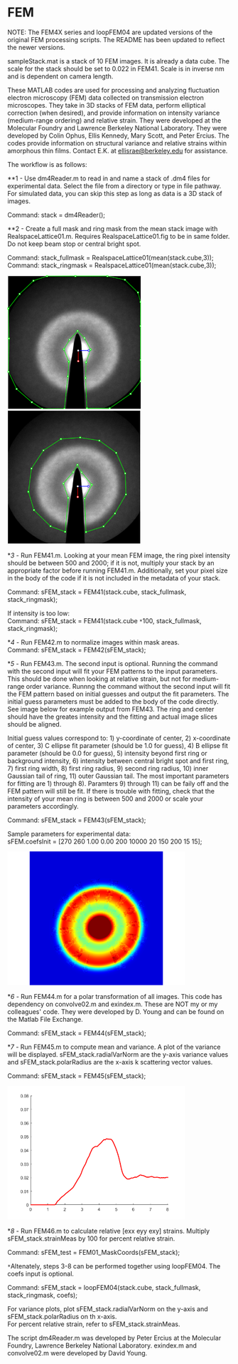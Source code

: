 # FEM

NOTE: The FEM4X series and loopFEM04 are updated versions of the original FEM processing scripts. The README has been updated to reflect the newer versions.

sampleStack.mat is a stack of 10 FEM images. It is already a data cube. The scale for the stack should be set to 0.022 in FEM41. Scale is in inverse nm and is dependent on camera length.

These MATLAB codes are used for processing and analyzing fluctuation electron microscopy (FEM) data collected on transmission electron microscopes. They take in 3D stacks of FEM data, perform elliptical correction (when desired), and provide information on intensity variance (medium-range ordering) and relative strain. They were developed at the Molecular Foundry and Lawrence Berkeley National Laboratory. They were developed by Colin Ophus, Ellis Kennedy, Mary Scott, and Peter Ercius. The codes provide information on structural variance and relative strains within amorphous thin films. Contact E.K. at ellisrae@berkeley.edu for assistance.

The workflow is as follows: <br/>

**1 - Use dm4Reader.m to read in and name a stack of .dm4 files for experimental data. Select the file from a directory or type in file pathway. For simulated data, you can skip this step as long as data is a 3D stack of images. <br/>
  
  Command: stack = dm4Reader();

**2 - Create a full mask and ring mask from the mean stack image with RealspaceLattice01.m. Requires RealspaceLattice01.fig to be in same folder. Do not keep beam stop or central bright spot. <br/>
  
  Command: stack_fullmask = RealspaceLattice01(mean(stack.cube,3));
  Command: stack_ringmask = RealspaceLattice01(mean(stack.cube,3));
  
   <img src="https://github.com/ScottLabUCB/FEM/blob/master/exampleFullMask.PNG" height="300"> <img src="https://github.com/ScottLabUCB/FEM/blob/master/exampleRingMask.PNG" height="300">
  
**3* - Run FEM41.m. Looking at your mean FEM image, the ring pixel intensity should be between 500 and 2000; if it is not, multiply your stack by an appropriate factor before running FEM41.m. Additionally, set your pixel size in the body of the code if it is not included in the metadata of your stack. <br/>
  
  Command: sFEM_stack = FEM41(stack.cube, stack_fullmask, stack_ringmask);
  
  If intensity is too low: <br/>
  Command: sFEM_stack = FEM41(stack.cube `*`100, stack_fullmask, stack_ringmask);

**4* - Run FEM42.m to normalize images within mask areas. <br/>
  Command: sFEM_stack = FEM42(sFEM_stack);
  
**5* - Run FEM43.m. The second input is optional. Running the command with the second input will fit your FEM patterns to the input parameters. This should be done when looking at relative strain, but not for medium-range order variance. Runnng the command without the second input will fit the FEM pattern based on initial guesses and output the fit parameters. The initial guess parameters must be added to the body of the code directly. See image below for example output from FEM43. The ring and center should have the greates intensity and the fitting and actual image slices should be aligned.

Initial guess values correspond to: 1) y-coordinate of center, 2) x-coordinate of center, 3) C ellipse fit parameter (should be 1.0 for guess), 4) B ellipse fit parameter (should be 0.0 for guess), 5) intensity beyond first ring or background intensity, 6) intensity between central bright spot and first ring, 7) first ring width, 8) first ring radius, 9) second ring radius, 10) inner Gaussian tail of ring, 11) outer Gaussian tail. The most important parameters for fitting are 1) through 8). Paramters 9) through 11) can be faily off and the FEM pattern will still be fit. If there is trouble with fitting, check that the intensity of your mean ring is between 500 and 2000 or scale your parameters accordingly. <br/>
  
  Command: sFEM_stack = FEM43(sFEM_stack);
  
  Sample parameters for experimental data: <br/>
   sFEM.coefsInit = [270 260 1.00 0.00 200 10000 20 150 200 15 15];
   
   <img src="https://github.com/ScottLabUCB/FEM/blob/master/exampleFEM43.PNG" height="300">
  
**6* - Run FEM44.m for a polar transformation of all images. This code has dependency on convolve02.m and exindex.m. These are NOT my or my colleagues' code. They were developed by D. Young and can be found on the Matlab File Exchange. <br/>
  
  Command: sFEM_stack = FEM44(sFEM_stack);
  
**7* - Run FEM45.m to compute mean and variance. A plot of the variance will be displayed. sFEM_stack.radialVarNorm are the y-axis variance values and sFEM_stack.polarRadius are the x-axis k scattering vector values.  <br/>
  
  Command: sFEM_stack = FEM45(sFEM_stack);
  
  <img src="https://github.com/ScottLabUCB/FEM/blob/master/exampleFEM45.PNG" height="300">
  
**8* - Run FEM46.m to calculate relative [exx eyy exy] strains. Multiply sFEM_stack.strainMeas by 100 for percent relative strain. <br/>
  
  Command: sFEM_test = FEM01_MaskCoords(sFEM_stack);
  
  
`*`Altenately, steps 3-8 can be performed together using loopFEM04. The coefs input is optional. <br/>
  
  Command: sFEM_stack = loopFEM04(stack.cube, stack_fullmask, stack_ringmask, coefs);
  
For variance plots, plot sFEM_stack.radialVarNorm on the y-axis and sFEM_stack.polarRadius on th x-axis. <br/>
For percent relative strain, refer to sFEM_stack.strainMeas.


The script dm4Reader.m was developed by Peter Ercius at the Molecular Foundry, Lawrence Berkeley National Laboratory. exindex.m and convolve02.m were developed by David Young.
